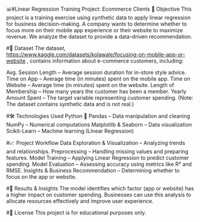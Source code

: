 📊#Linear Regression Training Project: Ecommerce Clients
📌 Objective
This project is a training exercise using synthetic data to apply linear regression for business decision-making. A company wants to determine whether to focus more on their mobile app experience or their website to maximize revenue. We analyze the dataset to provide a data-driven recommendation.

#📂 Dataset
The dataset, https://www.kaggle.com/datasets/kolawale/focusing-on-mobile-app-or-website , contains information about e-commerce customers, including:

Avg. Session Length – Average session duration for in-store style advice.
Time on App – Average time (in minutes) spent on the mobile app.
Time on Website – Average time (in minutes) spent on the website.
Length of Membership – How many years the customer has been a member.
Yearly Amount Spent – The target variable representing customer spending.
(Note: The dataset contains synthetic data and is not real.)

#🛠️ Technologies Used
Python 🐍
Pandas – Data manipulation and cleaning
NumPy – Numerical computations
Matplotlib & Seaborn – Data visualization
Scikit-Learn – Machine learning (Linear Regression)

#📈 Project Workflow
Data Exploration & Visualization – Analyzing trends and relationships.
Preprocessing – Handling missing values and preparing features.
Model Training – Applying Linear Regression to predict customer spending.
Model Evaluation – Assessing accuracy using metrics like R² and RMSE.
Insights & Business Recommendation – Determining whether to focus on the app or website.

#📢 Results & Insights
The model identifies which factor (app or website) has a higher impact on customer spending.
Businesses can use this analysis to allocate resources effectively and improve user experience.

#📜 License
This project is for educational purposes only.
